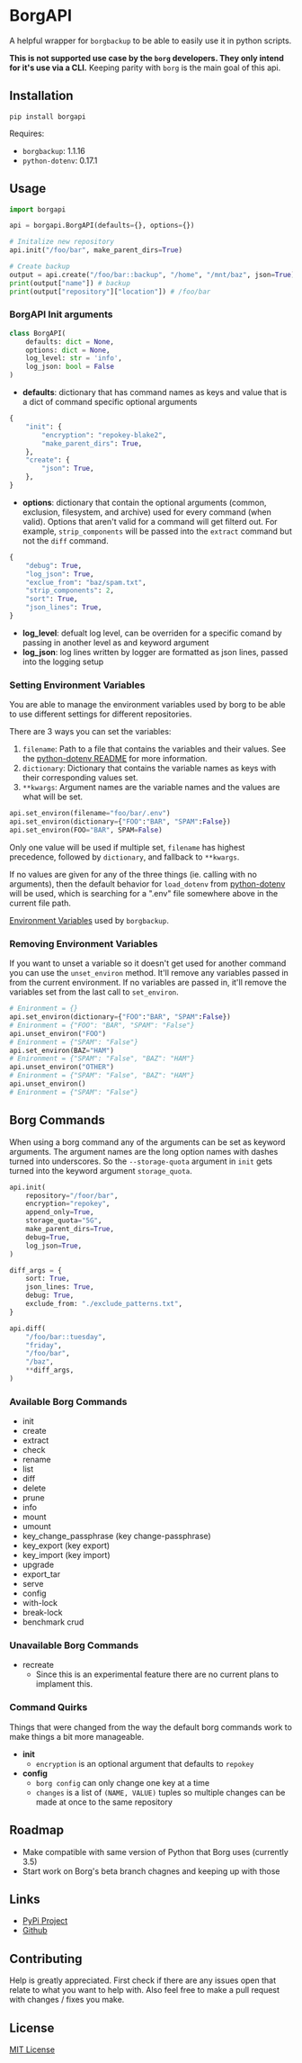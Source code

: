 # BorgAPI

A helpful wrapper for `borgbackup` to be able to easily use it in python scripts.

**This is not supported use case by the `borg` developers. They only intend for it's use via a CLI.**
Keeping parity with `borg` is the main goal of this api.

## Installation
```
pip install borgapi
```

Requires:
* `borgbackup`: 1.1.16
* `python-dotenv`: 0.17.1

## Usage
```python
import borgapi

api = borgapi.BorgAPI(defaults={}, options={})

# Initalize new repository
api.init("/foo/bar", make_parent_dirs=True)

# Create backup 
output = api.create("/foo/bar::backup", "/home", "/mnt/baz", json=True)
print(output["name"]) # backup
print(output["repository"]["location"]) # /foo/bar
```

### BorgAPI Init arguments
```python
class BorgAPI(
    defaults: dict = None,
    options: dict = None,
    log_level: str = 'info',
    log_json: bool = False
)
```
* __defaults__: dictionary that has command names as keys and value that is a dict of
  command specific optional arguments
```python
{
    "init": {
        "encryption": "repokey-blake2",
        "make_parent_dirs": True,
    },
    "create": {
        "json": True,
    },
}
```
* __options__: dictionary that contain the optional arguments (common, exclusion, filesystem, and
  archive) used for every command (when valid). Options that aren't valid for a command will get
  filterd out. For example, `strip_components` will be passed into the `extract` command but not
  the `diff` command.
```python
{
    "debug": True,
    "log_json": True,
    "exclue_from": "baz/spam.txt",
    "strip_components": 2,
    "sort": True,
    "json_lines": True,
}
```
* __log_level__: defualt log level, can be overriden for a specific comand by passing in another
  level as and keyword argument
* __log_json__: log lines written by logger are formatted as json lines, passed into the
  logging setup

### Setting Environment Variables
You are able to manage the environment variables used by borg to be able to use different settings
for different repositories.

There are 3 ways you can set the variables:
1. `filename`: Path to a file that contains the variables and their values. See the
   [python-dotenv README](https://github.com/theskumar/python-dotenv/blob/master/README.md#file-format)
   for more information.
2. `dictionary`: Dictionary that contains the variable names as keys with their corresponding
   values set.
3. `**kwargs`: Argument names are the variable names and the values are what will be set.

```python
api.set_environ(filename="foo/bar/.env")
api.set_environ(dictionary={"FOO":"BAR", "SPAM":False})
api.set_environ(FOO="BAR", SPAM=False)
```
Only one value will be used if multiple set, `filename` has highest precedence,
followed by `dictionary`, and fallback to `**kwargs`.

If no values are given for any of the three things (ie. calling with no arguments), then the
default behavior for `load_dotenv` from [python-dotenv](https://github.com/theskumar/python-dotenv)
will be used, which is searching for a ".env" file somewhere above in the current file path.

[Environment Variables](https://borgbackup.readthedocs.io/en/stable/usage/general.html#environment-variables)
used by `borgbackup`.

### Removing Environment Variables
If you want to unset a variable so it doesn't get used for another command you can use the
`unset_environ` method. It'll remove any variables passed in from the current environment.
If no variables are passed in, it'll remove the variables set from the last call to `set_environ`.

```python
# Enironment = {}
api.set_environ(dictionary={"FOO":"BAR", "SPAM":False})
# Enironment = {"FOO": "BAR", "SPAM": "False"}
api.unset_environ("FOO")
# Enironment = {"SPAM": "False"}
api.set_environ(BAZ="HAM")
# Enironment = {"SPAM": "False", "BAZ": "HAM"}
api.unset_environ("OTHER")
# Enironment = {"SPAM": "False", "BAZ": "HAM"}
api.unset_environ()
# Enironment = {"SPAM": "False"}
```

## Borg Commands
When using a borg command any of the arguments can be set as keyword arguments.
The argument names are the long option names with dashes turned into underscores.
So the `--storage-quota` argument in `init` gets turned into the keyword argument `storage_quota`.

```python
api.init(
    repository="/foor/bar",
    encryption="repokey",
    append_only=True,
    storage_quota="5G",
    make_parent_dirs=True,
    debug=True,
    log_json=True,
)

diff_args = {
    sort: True,
    json_lines: True,
    debug: True,
    exclude_from: "./exclude_patterns.txt",
}

api.diff(
    "/foo/bar::tuesday",
    "friday",
    "/foo/bar",
    "/baz",
    **diff_args,
)
```

### Available Borg Commands
* init
* create
* extract
* check
* rename
* list
* diff
* delete
* prune
* info
* mount
* umount
* key_change_passphrase (key change-passphrase)
* key_export (key export)
* key_import (key import)
* upgrade
* export_tar
* serve
* config
* with-lock
* break-lock
* benchmark crud

### Unavailable Borg Commands
* recreate
  * Since this is an experimental feature there are no current plans to implament this.

### Command Quirks
Things that were changed from the way the default borg commands work to make things a bit
more manageable.

* __init__
  * `encryption` is an optional argument that defaults to `repokey`
* __config__
  * `borg config` can only change one key at a time
  * `changes` is a list of `(NAME, VALUE)` tuples so multiple changes can be made at once
    to the same repository

## Roadmap
- Make compatible with same version of Python that Borg uses (currently 3.5)
- Start work on Borg's beta branch chagnes and keeping up with those

## Links
* [PyPi Project](https://pypi.org/project/borgapi)
* [Github](https://github.com/spslater/borgapi)

## Contributing
Help is greatly appreciated. First check if there are any issues open that relate to what you want
to help with. Also feel free to make a pull request with changes / fixes you make.

## License
[MIT License](https://opensource.org/licenses/MIT)
